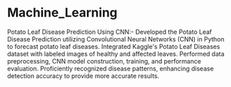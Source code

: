# Machine_Learning
Potato Leaf Disease Prediction Using CNN:- Developed the Potato Leaf Disease Prediction utilizing Convolutional Neural Networks (CNN) in Python to forecast potato leaf diseases. Integrated Kaggle's Potato Leaf Diseases dataset with labeled images of healthy and affected leaves. Performed data preprocessing, CNN model construction, training, and performance evaluation. Proficiently recognized disease patterns, enhancing disease detection accuracy to provide more accurate results. 
